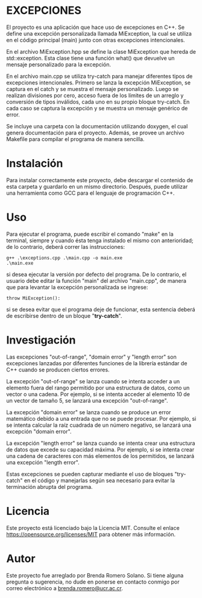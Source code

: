 # EXCEPCIONES

El proyecto es una aplicación que hace uso de excepciones en C++. Se define una excepción personalizada llamada MiException, la cual se utiliza en el código principal (main) junto con otras excepciones intencionales.

En el archivo MiException.hpp se define la clase MiException que hereda de std::exception. Esta clase tiene una función what() que devuelve un mensaje personalizado para la excepción.

En el archivo main.cpp se utiliza try-catch para manejar diferentes tipos de excepciones intencionales. Primero se lanza la excepción MiException, se captura en el catch y se muestra el mensaje personalizado. Luego se realizan divisiones por cero, acceso fuera de los límites de un arreglo y conversión de tipos inválidos, cada uno en su propio bloque try-catch. En cada caso se captura la excepción y se muestra un mensaje genérico de error.

Se incluye una carpeta con la documentación utilizando doxygen, el cual genera documentación para el proyecto. Además, se provee un archivo Makefile para compilar el programa de manera sencilla.

# Instalación
Para instalar correctamente este proyecto, debe descargar el contenido de esta carpeta y guardarlo en un mismo directorio. Después, puede utilizar una herramienta como GCC para el lenguaje de programación C++.

# Uso
Para ejecutar el programa, puede escribir el comando "make" en la terminal, siempre y cuando ésta tenga instalado el mismo con anterioridad; de lo contrario, deberá correr las instrucciones:
```
g++ .\exceptions.cpp .\main.cpp -o main.exe
.\main.exe
```
si desea ejecutar la versión por defecto del programa. De lo contrario, el usuario debe editar la función "main" del archivo "main.cpp", de manera que para levantar la excepción personalizada se ingrese:
```
throw MiException():
```
si se desea evitar que el programa deje de funcionar, esta sentencia deberá de escribirse dentro de un bloque "**try-catch**".

# Investigación

Las excepciones "out-of-range", "domain error" y "length error" son excepciones lanzadas por diferentes funciones de la librería estándar de C++ cuando se producen ciertos errores.

La excepción "out-of-range" se lanza cuando se intenta acceder a un elemento fuera del rango permitido por una estructura de datos, como un vector o una cadena. Por ejemplo, si se intenta acceder al elemento 10 de un vector de tamaño 5, se lanzará una excepción "out-of-range".

La excepción "domain error" se lanza cuando se produce un error matemático debido a una entrada que no se puede procesar. Por ejemplo, si se intenta calcular la raíz cuadrada de un número negativo, se lanzará una excepción "domain error".

La excepción "length error" se lanza cuando se intenta crear una estructura de datos que excede su capacidad máxima. Por ejemplo, si se intenta crear una cadena de caracteres con más elementos de los permitidos, se lanzará una excepción "length error".

Estas excepciones se pueden capturar mediante el uso de bloques "try-catch" en el código y manejarlas según sea necesario para evitar la terminación abrupta del programa.

# Licencia
Este proyecto está licenciado bajo la Licencia MIT. Consulte el enlace https://opensource.org/licenses/MIT para obtener más información.

# Autor
Este proyecto fue arreglado por Brenda Romero Solano. Si tiene alguna pregunta o sugerencia, no dude en ponerse en contacto conmigo por correo electrónico a brenda.romero@ucr.ac.cr.